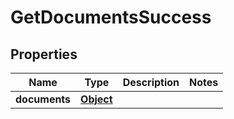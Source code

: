
# GetDocumentsSuccess

## Properties
Name | Type | Description | Notes
------------ | ------------- | ------------- | -------------
**documents** | [**Object**](.md) |  | 



